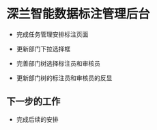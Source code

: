 <!--
 * @Author: your name
 * @Date: 2020-11-06 18:24:03
 * @LastEditTime: 2020-11-06 18:28:34
 * @LastEditors: Please set LastEditors
 * @Description: In User Settings Edit
 * @FilePath: \Front-end-Learning\simon工作汇报\20201106日报.md
-->

# 深兰智能数据标注管理后台

- 完成任务管理安排标注页面

- 更新部门下拉选择框

- 完善部门树选择标注员和审核员

- 更新部门树的标注员和审核员的反显

## 下一步的工作

- 完成后续的安排
